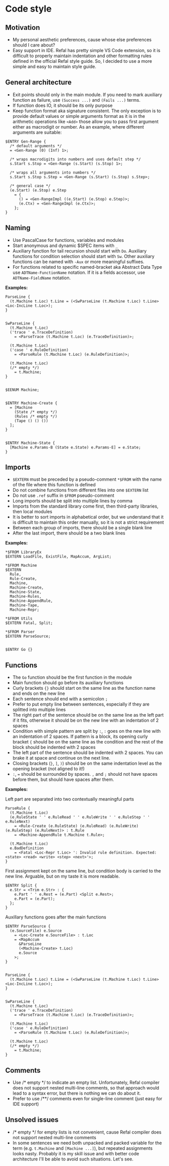 ﻿# Code style

## Motivation

- My personal aesthetic preferences, cause whose else preferences should I care about?
- Easy support in IDE. Refal has pretty simple VS Code extension, so it is difficult to properly maintain indentation and other formatting rules defined in the official Refal style guide. So, I decided to use a more simple and easy to maintain style guide.

## General architecture

- Exit points should only in the main module. If you need to mark auxiliary function as failure, use `(Success ...)` and `(Fails ...)` terms.
- If function does IO, it should be its only purpose
- Keep function format aka signature consistent. The only exception is to provide default values or simple arguments format as it is in the arithmetic operations like `<Add>` those allow you to pass first argument either as macrodigit or number. As an example, where different arguments are suitable:
```refal
$ENTRY Gen-Range {
  /* default arguments */
  = <Gen-Range (0) (Inf) 1>;

  /* wraps macrodigits into numbers and uses default step */
  s.Start s.Stop = <Gen-Range (s.Start) (s.Stop) 1>;

  /* wraps all arguments into numbers */
  s.Start s.Stop s.Step = <Gen-Range (s.Start) (s.Stop) s.Step>;

  /* general case */
  (e.Start) (e.Stop) e.Step
    = {
      () = <Gen-RangeImpl ((e.Start) (e.Stop) e.Step)>;
      (e.Ctx) = <Gen-RangeImpl (e.Ctx)>;
    };
}
```

## Naming

- Use PascalCase for functions, variables and modules
- Start anonymous and dynamic $SPEC items with `_`
- Auxiliary function for tail recursion should start with `Do`. Auxiliary functions for condition selection should start with `Sw`. Other auxiliary functions can be named with `-Aux` or more meaningful suffixes.
- For functions related to specific named-bracket aka Abstract Data Type use `ADTName-FunctionName` notation. If it is a fields accessor, use `ADTName-FieldName` notation.


**Examples:**
```refal
ParseLine {
  (t.Machine t.Loc) t.Line = (<SwParseLine (t.Machine t.Loc) t.Line> <Loc-IncLine t.Loc>);
}


SwParseLine {
  (t.Machine t.Loc)
  ('trace ' e.TraceDefinition)
    = <ParseTrace (t.Machine t.Loc) (e.TraceDefinition)>;

  (t.Machine t.Loc)
  ('case ' e.RuleDefinition)
    = <ParseRule (t.Machine t.Loc) (e.RuleDefinition)>;

  (t.Machine t.Loc)
  (/* empty */)
    = t.Machine;
}


$EENUM Machine;


$ENTRY Machine-Create {
  = [Machine
    (State /* empty */)
    (Rules /* empty */)
    (Tape () () ())
  ];
}


$ENTRY Machine-State {
  [Machine e.Params-B (State e.State) e.Params-E] = e.State;
}
```

## Imports

- `$EXTERN` must be preceded by a pseudo-comment `*$FROM` with the name of the file where this function is defined
- Do not combine functions from different files into one `$EXTERN` list
- Do not use `.ref` suffix in `$FROM` pseudo-comment
- Long imports should be split into multiple lines by comma
- Imports from the standard library come first, then third-party libraries, then local modules
- It is better to sort imports in alphabetical order, but we understand that it is difficult to maintain this order manually, so it is not a strict requirement
- Between each group of imports, there should be a single blank line
- After the last import, there should be a two blank lines

**Examples:**
```refal
*$FROM LibraryEx
$EXTERN LoadFile, ExistFile, MapAccum, ArgList;

*$FROM Machine
$EXTERN
  Rule,
  Rule-Create,
  Machine,
  Machine-Create,
  Machine-State,
  Machine-Rules,
  Machine-AppendRule,
  Machine-Tape,
  Machine-Repr;

*$FROM Utils
$EXTERN Fatal, Split;

*$FROM Parser
$EXTERN ParseSource;


$ENTRY Go {}
```

## Functions

- The `Go` function should be the first function in the module
- Main function should go before its auxiliary functions
- Curly brackets `{}` should start on the same line as the function name and ends on the new line
- Each sentence should end with a semicolon `;`
- Prefer to put empty line between sentences, especially if they are splitted into multiple lines
- The right part of the sentence should be on the same line as the left part if it fits, otherwise it should be on the new line with an indentation of 2 spaces
- Condition with simple pattern are split by `:`, `:` goes on the new line with an indentation of 2 spaces. If pattern is a block, its opening curly bracket `{` should be on the same line as the condition and the rest of the block should be indented with 2 spaces
- The left part of the sentence should be indented with 2 spaces. You can brake it at space and continue on the next line.
- Closing brackets (`}`, `]`, `)`) should be on the same indentation level as the opening bracket (not aligned to it!)
- `:`, `=` should be surrounded by spaces. `,` and `;` should not have spaces before them, but should have spaces after them.

**Examples:**

Left part are separated into two contextually meaningful parts

```refal
ParseRule {
  (t.Machine t.Loc)
  (e.RuleState ' ' e.RuleRead ' ' e.RuleWrite ' ' e.RuleStep ' ' e.RuleNext)
    = <Rule-Create (e.RuleState) (e.RuleRead) (e.RuleWrite) (e.RuleStep) (e.RuleNext)> : t.Rule
    = <Machine-AppendRule t.Machine t.Rule>;

  (t.Machine t.Loc)
  e.BadDefinition
    = <Fatal <Loc-Repr t.Loc> ': Invalid rule definition. Expected: <state> <read> <write> <step> <next>'>;
}
```

First assignment kept on the same line, but condition body is carried to the new line.
Arguable, but on my taste it is more readable.
```refal
$ENTRY Split {
  e.Str = <Trim e.Str> : {
    e.Part ' ' e.Rest = (e.Part) <Split e.Rest>;
    e.Part = (e.Part);
  };
}
```

Auxillary functions goes after the main functions

```refal
$ENTRY ParseSource {
  (e.SourceFile) e.Source
    = <Loc-Create e.SourceFile> : t.Loc
    = <MapAccum
      &ParseLine
      (<Machine-Create> t.Loc)
      e.Source
    >;
}


ParseLine {
  (t.Machine t.Loc) t.Line = (<SwParseLine (t.Machine t.Loc) t.Line> <Loc-IncLine t.Loc>);
}


SwParseLine {
  (t.Machine t.Loc)
  ('trace ' e.TraceDefinition)
    = <ParseTrace (t.Machine t.Loc) (e.TraceDefinition)>;

  (t.Machine t.Loc)
  ('case ' e.RuleDefinition)
    = <ParseRule (t.Machine t.Loc) (e.RuleDefinition)>;

  (t.Machine t.Loc)
  (/* empty */)
    = t.Machine;
}
```


## Comments

- Use /* empty */ to indicate an empty list. Unfortunately, Refal compiler does not support nested multi-line comments, so that approach would lead to a syntax error, but there is nothing we can do about it.
- Prefer to use /**/ comments even for single-line comment (just easy for IDE support)


## Unsolved issues

- /* empty */ for empty lists is not convenient, cause Refal compiler does not support nested multi-line comments
- In some sentences we need both unpacked and packed variable for the term (e.g. `t.Machine` and `[Machine ...]`), but repeated assignments looks nasty. Probably it is my skill issue and with better code architecture I'll be able to avoid such situations. Let's see.
